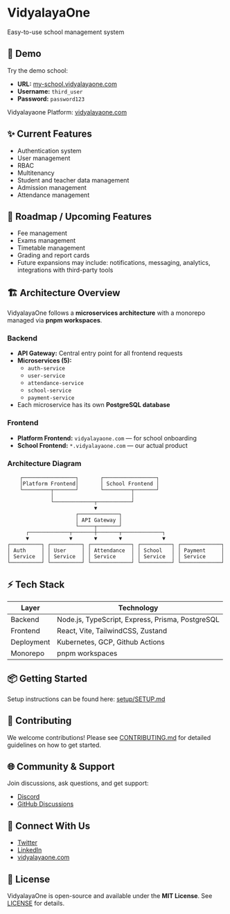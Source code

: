 # VidyalayaOne

Easy-to-use school management system

## 🚀 Demo

Try the demo school:

- **URL:** [my-school.vidyalayaone.com](https://my-school.vidyalayaone.com)  
- **Username:** `third_user`  
- **Password:** `password123`

Vidyalayaone Platform: [vidyalayaone.com](https://vidyalayaone.com)

## ✨ Current Features

- Authentication system  
- User management 
- RBAC
- Multitenancy
- Student and teacher data management
- Admission management
- Attendance management

## 🔮 Roadmap / Upcoming Features

- Fee management  
- Exams management  
- Timetable management  
- Grading and report cards  
- Future expansions may include: notifications, messaging, analytics, integrations with third-party tools

## 🏗 Architecture Overview

VidyalayaOne follows a **microservices architecture** with a monorepo managed via **pnpm workspaces**.

### Backend
- **API Gateway:** Central entry point for all frontend requests  
- **Microservices (5):**  
  - `auth-service`  
  - `user-service`  
  - `attendance-service`  
  - `school-service`  
  - `payment-service`  
- Each microservice has its own **PostgreSQL database**

### Frontend
- **Platform Frontend:** `vidyalayaone.com` — for school onboarding  
- **School Frontend:** `*.vidyalayaone.com` — our actual product

### Architecture Diagram
```
    ┌─────────────────┐       ┌─────────────────┐
    │Platform Frontend│       │ School Frontend │
    └─────────┬───────┘       └─────────┬───────┘
              │                         │
              └─────────────┬───────────┘
                            ▼
                      ┌─────────────┐
                      │ API Gateway │
                      └─────┬───────┘
      ┌─────────────┬───────┼───────┬─────────────┐
      ▼             ▼       ▼       ▼             ▼
┌──────────┐ ┌──────────┐ ┌─────────────┐ ┌──────────┐ ┌─────────────┐
│ Auth     │ │ User     │ │ Attendance  │ │ School   │ │ Payment     │
│ Service  │ │ Service  │ │ Service     │ │ Service  │ │ Service     │
└──────────┘ └──────────┘ └─────────────┘ └──────────┘ └─────────────┘
```

## ⚡ Tech Stack

| Layer       | Technology |
|------------|------------|
| Backend     | Node.js, TypeScript, Express, Prisma, PostgreSQL |
| Frontend    | React, Vite, TailwindCSS, Zustand |
| Deployment  | Kubernetes, GCP, Github Actions |
| Monorepo    | pnpm workspaces |

## 📦 Getting Started

Setup instructions can be found here: [setup/SETUP.md](setup/SETUP.md)

## 🤝 Contributing

We welcome contributions! Please see [CONTRIBUTING.md](CONTRIBUTING.md) for detailed guidelines on how to get started.

## 🌐 Community & Support

Join discussions, ask questions, and get support:  

- [Discord](https://discord.gg/placeholder)
- [GitHub Discussions](https://github.com/orgs/vidyalayaone/discussions)

## 📱 Connect With Us

- [Twitter](https://x.com/vidyalayaone)  
- [LinkedIn](https://linkedin.com/company/placeholder)  
- [vidyalayaone.com](https://vidyalayaone.com/contact)

## 📄 License

VidyalayaOne is open-source and available under the **MIT License**. See [LICENSE](LICENSE) for details.








